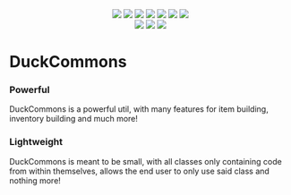 <div align="center">
<a href=https://jitpack.io/#GamerDuck123/DuckCommons><img src=https://jitpack.io/v/GamerDuck123/DuckCommons.svg></a>
<a href=https://github.com/GamerDuck123/DuckCommons><img src=https://img.shields.io/badge/Minecraft%20Version-1.13--1.19-informational></a>
<a href=https://shields.io/><img src=https://img.shields.io/badge/Shields.IO-Is%20Awesome-success></a>
<a href=https://github.com/GamerDuck123/DuckCommons/commits/main><img src=https://img.shields.io/github/commit-activity/m/GamerDuck123/DuckCommons></a>
<a href=https://github.com/GamerDuck123/DuckCommons/commits/main><img src=https://img.shields.io/github/last-commit/GamerDuck123/DuckCommons></a>
<a href=https://github.com/GamerDuck123/DuckCommons><img src=https://img.shields.io/tokei/lines/github/GamerDuck123/DuckCommons></a>
<a href=https://github.com/GamerDuck123/DuckCommons><img src=https://img.shields.io/github/languages/code-size/GamerDuck123/DuckCommons></a>
</div>

<div align="center">
<a href=https://github.com/GamerDuck123/DuckCommons/fork><img src=https://img.shields.io/github/forks/GamerDuck123/DuckCommons?style=social></a>
<a href=https://github.com/GamerDuck123/DuckCommons><img src=https://img.shields.io/github/stars/GamerDuck123/DuckCommons?style=social></a>
<a href=https://github.com/GamerDuck123/DuckCommons><img src=https://img.shields.io/github/watchers/GamerDuck123/DuckCommons?style=social></a>
</div>

# DuckCommons

### Powerful

DuckCommons is a powerful util, with many features for item building, inventory building and much more!

### Lightweight

DuckCommons is meant to be small, with all classes only containing code from within themselves, allows the end user to
only use said class and nothing more!
